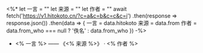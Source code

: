 <%* 
let 一言 = "" 
let 来源 = "" 
let 作者 = "" 
await fetch('https://v1.hitokoto.cn/?c=a&c=b&c=c&c=i') 
.then(response => response.json()) 
.then(data => { 
	一言 = data.hitokoto 
	来源 = data.from 
	作者 = data.from_who === null ? '佚名' : data.from_who 
}) 
-%> 
- <% 一言 %> —— 《<% 来源 %>》 · <% 作者 %>